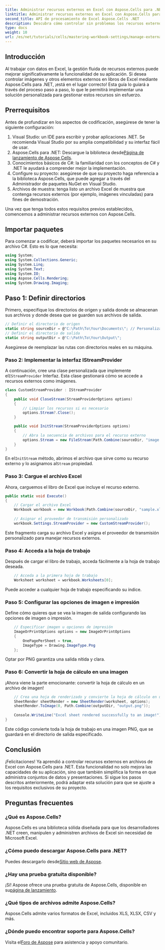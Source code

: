 ```yaml
---
title: Administrar recursos externos en Excel con Aspose.Cells para .NET
linktitle: Administrar recursos externos en Excel con Aspose.Cells para .NET
second_title: API de procesamiento de Excel Aspose.Cells .NET
description: Descubra cómo controlar sin problemas los recursos externos en los libros de Excel con Aspose.Cells para .NET. Esta guía completa le guiará paso a paso, desde la implementación de un proveedor de flujo personalizado hasta la representación de hojas de cálculo.
type: docs
weight: 10
url: /es/net/tutorials/cells/mastering-workbook-settings/manage-external-resources-in-excel/
---
```

## Introducción

Al trabajar con datos en Excel, la gestión fluida de recursos externos puede mejorar significativamente la funcionalidad de su aplicación. Si desea controlar imágenes y otros elementos externos en libros de Excel mediante Aspose.Cells para .NET, ¡está en el lugar correcto! Esta guía lo guiará a través del proceso paso a paso, lo que le permitirá implementar una solución personalizada para gestionar estos recursos sin esfuerzo.

## Prerrequisitos

Antes de profundizar en los aspectos de codificación, asegúrese de tener la siguiente configuración:

1. Visual Studio: un IDE para escribir y probar aplicaciones .NET. Se recomienda Visual Studio por su amplia compatibilidad y su interfaz fácil de usar.
2.  Aspose.Cells para .NET: Descargue la biblioteca desde[Página de lanzamiento de Aspose Cells](https://releases.aspose.com/cells/net/).
3. Conocimientos básicos de C#: la familiaridad con los conceptos de C# y .NET le ayudará a comprender mejor la implementación.
4. Configure su proyecto: asegúrese de que su proyecto haga referencia a la biblioteca Aspose.Cells, que puede agregar a través del Administrador de paquetes NuGet en Visual Studio.
5. Archivos de muestra: tenga listo un archivo Excel de muestra que contenga recursos externos (por ejemplo, imágenes vinculadas) para fines de demostración.

Una vez que tenga todos estos requisitos previos establecidos, comencemos a administrar recursos externos con Aspose.Cells.

## Importar paquetes
Para comenzar a codificar, deberá importar los paquetes necesarios en su archivo C#. Esto es lo que necesita:
```csharp
using System;
using System.Collections.Generic;
using System.Linq;
using System.Text;
using System.IO;
using Aspose.Cells.Rendering;
using System.Drawing.Imaging;
```

## Paso 1: Definir directorios

Primero, especifique los directorios de origen y salida donde se almacenan sus archivos y donde desea que se guarden sus archivos de salida.

```csharp
// Definir el directorio de origen
static string sourceDir = @"C:\Path\To\Your\Documents\"; // Personaliza la ruta
// Definir el directorio de salida
static string outputDir = @"C:\Path\To\Your\Output\";
```

Asegúrese de reemplazar las rutas con directorios reales en su máquina.

### Paso 2: Implementar la interfaz IStreamProvider

 A continuación, cree una clase personalizada que implemente el`IStreamProvider` Interfaz. Esta clase gestionará cómo se accede a recursos externos como imágenes.

```csharp
class CustomStreamProvider : IStreamProvider
{
    public void CloseStream(StreamProviderOptions options)
    {
        // Limpiar los recursos si es necesario
        options.Stream?.Close();
    }

    public void InitStream(StreamProviderOptions options)
    {
        // Abra la secuencia de archivos para el recurso externo
        options.Stream = new FileStream(Path.Combine(sourceDir, "image.png"), FileMode.Open, FileAccess.Read);
    }
}
```

 En el`InitStream` método, abrimos el archivo que sirve como su recurso externo y lo asignamos al`Stream` propiedad.

### Paso 3: Cargue el archivo Excel

Ahora, carguemos el libro de Excel que incluye el recurso externo.

```csharp
public static void Execute()
{
    // Cargar el archivo Excel
    Workbook workbook = new Workbook(Path.Combine(sourceDir, "sample.xlsx"));
    
    // Asignar el proveedor de transmisión personalizado
    workbook.Settings.StreamProvider = new CustomStreamProvider();
```

Este fragmento carga su archivo Excel y asigna el proveedor de transmisión personalizado para manejar recursos externos.

### Paso 4: Acceda a la hoja de trabajo

Después de cargar el libro de trabajo, acceda fácilmente a la hoja de trabajo deseada.

```csharp
    // Acceda a la primera hoja de trabajo
    Worksheet worksheet = workbook.Worksheets[0];
```

Puede acceder a cualquier hoja de trabajo especificando su índice.

### Paso 5: Configurar las opciones de imagen e impresión

Define cómo quieres que se vea la imagen de salida configurando las opciones de imagen o impresión.

```csharp
    // Especificar imagen u opciones de impresión
    ImageOrPrintOptions options = new ImageOrPrintOptions
    {
        OnePagePerSheet = true,
        ImageType = Drawing.ImageType.Png
    };
```

Optar por PNG garantiza una salida nítida y clara.

### Paso 6: Convertir la hoja de cálculo en una imagen

¡Ahora viene la parte emocionante: convertir la hoja de cálculo en un archivo de imagen!

```csharp
    // Crea una hoja de renderizado y convierte la hoja de cálculo en una imagen
    SheetRender sheetRender = new SheetRender(worksheet, options);
    sheetRender.ToImage(0, Path.Combine(outputDir, "output.png"));
    
    Console.WriteLine("Excel sheet rendered successfully to an image!");
}
```

Este código convierte toda la hoja de trabajo en una imagen PNG, que se guardará en el directorio de salida especificado.

## Conclusión

¡Felicitaciones! Ya aprendió a controlar recursos externos en archivos de Excel con Aspose.Cells para .NET. Esta funcionalidad no solo mejora las capacidades de su aplicación, sino que también simplifica la forma en que administra conjuntos de datos y presentaciones. Si sigue los pasos descritos anteriormente, podrá adaptar esta solución para que se ajuste a los requisitos exclusivos de su proyecto.

## Preguntas frecuentes

### ¿Qué es Aspose.Cells?
Aspose.Cells es una biblioteca sólida diseñada para que los desarrolladores .NET creen, manipulen y administren archivos de Excel sin necesidad de Microsoft Excel.

### ¿Cómo puedo descargar Aspose.Cells para .NET?
 Puedes descargarlo desde[Sitio web de Aspose](https://releases.aspose.com/cells/net/).

### ¿Hay una prueba gratuita disponible?
 ¡Sí! Aspose ofrece una prueba gratuita de Aspose.Cells, disponible en su[página de lanzamiento](https://releases.aspose.com/cells/net/).

### ¿Qué tipos de archivos admite Aspose.Cells?
Aspose.Cells admite varios formatos de Excel, incluidos XLS, XLSX, CSV y más.

### ¿Dónde puedo encontrar soporte para Aspose.Cells?
 Visita el[Foro de Aspose](https://forum.aspose.com/c/cells/9) para asistencia y apoyo comunitario.